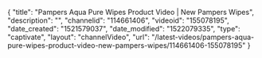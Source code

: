 {
    "title": "Pampers Aqua Pure Wipes Product Video | New Pampers Wipes",
    "description": "",
    "channelid": "114661406",
    "videoid": "155078195",
    "date_created": "1521579037",
    "date_modified": "1522079335",
    "type": "captivate",
    "layout": "channelVideo",
    "url": "\/latest-videos\/pampers-aqua-pure-wipes-product-video-new-pampers-wipes\/114661406-155078195"
}